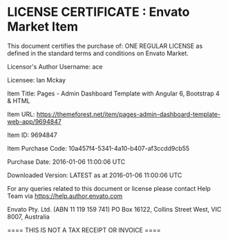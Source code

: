LICENSE CERTIFICATE : Envato Market Item
==============================================

This document certifies the purchase of:
ONE REGULAR LICENSE
as defined in the standard terms and conditions on Envato Market.

Licensor's Author Username:
ace

Licensee:
Ian Mckay

Item Title:
Pages - Admin Dashboard Template with Angular 6, Bootstrap 4 & HTML

Item URL:
https://themeforest.net/item/pages-admin-dashboard-template-web-app/9694847

Item ID:
9694847

Item Purchase Code:
10a457f4-5341-4a10-b407-af3ccdd9cb55

Purchase Date:
2016-01-06 11:00:06 UTC

Downloaded Version:
LATEST as at 2016-01-06 11:00:06 UTC

For any queries related to this document or license please contact Help Team via https://help.author.envato.com

Envato Pty. Ltd. (ABN 11 119 159 741)
PO Box 16122, Collins Street West, VIC 8007, Australia

==== THIS IS NOT A TAX RECEIPT OR INVOICE ====

